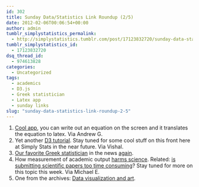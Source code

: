 ```yaml
---
id: 302
title: Sunday Data/Statistics Link Roundup (2/5)
date: 2012-02-06T00:06:54+00:00
author: admin
tumblr_simplystatistics_permalink:
  - http://simplystatistics.tumblr.com/post/17123832720/sunday-data-statistics-link-roundup-2-5
tumblr_simplystatistics_id:
  - 17123832720
dsq_thread_id:
  - 974613828
categories:
  - Uncategorized
tags:
  - academics
  - D3.js
  - Greek statistician
  - Latex app
  - sunday links
slug: "sunday-data-statistics-link-roundup-2-5"
---
```

  1. <a href="http://webdemo.visionobjects.com/equation.html?locale=default" target="_blank">Cool app</a>, you can write out an equation on the screen and it translates the equation to latex. Via Andrew G.
  2. Yet another <a href="http://www.12devsofxmas.co.uk/2012/01/data-visualisation/" target="_blank">D3 tutorial</a>. Stay tuned for some cool stuff on this front here at Simply Stats in the near future. Via Vishal.
  3. <a href="http://simplystatistics.tumblr.com/post/14318537784/in-greece-a-statistician-faces-life-in-prison-for" target="_blank">Our favorite Greek statistician</a> in the news <a href="http://www.miamiherald.com/2012/02/01/2618716/blaming-the-messenger-greeces.html" target="_blank">again</a>. 
  4. How measurement of academic output <a href="http://www.int-res.com/articles/esep2008/8/e008p009.pdf" target="_blank">harms science</a>. Related: <a href="http://simplystatistics.tumblr.com/post/11059923583/submitting-scientific-papers-is-too-time-consuming" target="_blank">is submitting scientific papers too time consuming</a>? Stay tuned for more on this topic this week. Via Michael E. 
  5. One from the archives: <a href="http://simplystatistics.tumblr.com/post/10013120929/data-visualization-and-art" target="_blank">Data visualization and art</a>. 
